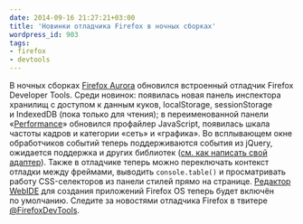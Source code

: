 ```yaml
---
date: 2014-09-16 21:27:21+03:00
title: 'Новинки отладчика Firefox в ночных сборках'
wordpress_id: 903
tags:
- firefox
- devtools
---
```


В ночных сборках [Firefox Aurora][1] обновился встроенный отладчик Firefox Developer Tools. Среди новинок: появилась новая панель инспектора хранилищ с доступом к данным куков, localStorage, sessionStorage и IndexedDB (пока только для чтения); в переименованной панели «[Performance][2]» обновился профайлер JavaScript, появилась шкала частоты кадров и категории «сеть» и «графика». Во всплывающем окне обработчиков событий теперь поддерживаются события из jQuery, ожидается поддержка и других библиотек ([см. как написать свой адаптер][3]). Также в отладчике теперь можно переключать контекст отладки между фреймами, выводить `console.table()` и просматривать работу CSS-селекторов из панели стилей прямо на странице. [Редактор WebIDE][4] для создания приложений Firefox OS теперь будет включён по умолчанию. Следите за новостями отладчика Firefox в твитере [@FirefoxDevTools][5].

[1]: http://www.mozilla.org/firefox/aurora/
[2]: https://developer.mozilla.org/en-US/docs/Tools/Performance
[3]: http://flailingmonkey.com/view-jquery-and-jquery-live-events-in-firefox-devtools/
[4]: https://developer.mozilla.org/en-US/docs/Tools/WebIDE
[5]: https://twitter.com/firefoxdevtools

